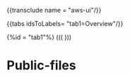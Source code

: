 {{transclude name = "aws-ui"/}}

{{tabs idsToLabels= "tab1=Overview"/}}

{%id = "tab1"%}
(((
)))

# Public-files
